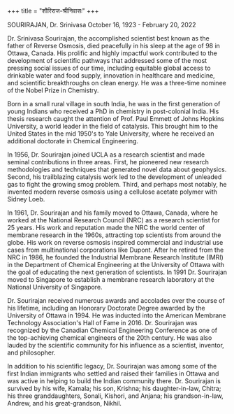 +++
title = "शौरिराज-श्रीनिवासः"
+++

SOURIRAJAN, Dr. Srinivasa
October 16, 1923 - February 20, 2022

Dr. Srinivasa Sourirajan, the accomplished scientist best known as the father of Reverse Osmosis, died peacefully in his sleep at the age of 98 in Ottawa, Canada. His prolific and highly impactful work contributed to the development of scientific pathways that addressed some of the most pressing social issues of our time, including equitable global access to drinkable water and food supply, innovation in healthcare and medicine, and scientific breakthroughs on clean energy. He was a three-time nominee of the Nobel Prize in Chemistry.

Born in a small rural village in south India, he was in the first generation of young Indians who received a PhD in chemistry in post-colonial India. His thesis research caught the attention of Prof. Paul Emmett of Johns Hopkins University, a world leader in the field of catalysis. This brought him to the United States in the mid 1950's to Yale University, where he received an additional doctorate in Chemical Engineering.

In 1956, Dr. Sourirajan joined UCLA as a research scientist and made seminal contributions in three areas. First, he pioneered new research methodologies and techniques that generated novel data about geophysics. Second, his trailblazing catalysis work led to the development of unleaded gas to fight the growing smog problem. Third, and perhaps most notably, he invented modern reverse osmosis using a cellulose acetate polymer with Sidney Loeb.

In 1961, Dr. Sourirajan and his family moved to Ottawa, Canada, where he worked at the National Research Council (NRC) as a research scientist for 25 years. His work and reputation made the NRC the world center of membrane research in the 1960s, attracting top scientists from around the globe. His work on reverse osmosis inspired commercial and industrial use cases from multinational corporations like Dupont. After he retired from the NRC in 1986, he founded the Industrial Membrane Research Institute (IMRI) in the Department of Chemical Engineering at the University of Ottawa with the goal of educating the next generation of scientists. In 1991 Dr. Sourirajan moved to Singapore to establish a membrane research laboratory at the National University of Singapore.

Dr. Sourirajan received numerous awards and accolades over the course of his lifetime, including an Honorary Doctorate Degree awarded by the University of Ottawa in 1994. He was inducted into the American Membrane Technology Association's Hall of Fame in 2016. Dr. Sourirajan was recognized by the Canadian Chemical Engineering Conference as one of the top-achieving chemical engineers of the 20th century. He was also lauded by the scientific community for his influence as a scientist, inventor, and philosopher.

In addition to his scientific legacy, Dr. Sourirajan was among some of the first Indian immigrants who settled and raised their families in Ottawa and was active in helping to build the Indian community there. Dr. Sourirajan is survived by his wife, Kamala; his son, Krishna; his daughter-in-law, Chitra; his three granddaughters, Sonali, Kishori, and Anjana; his grandson-in-law, Andrew, and his great-grandson, Nikhil.